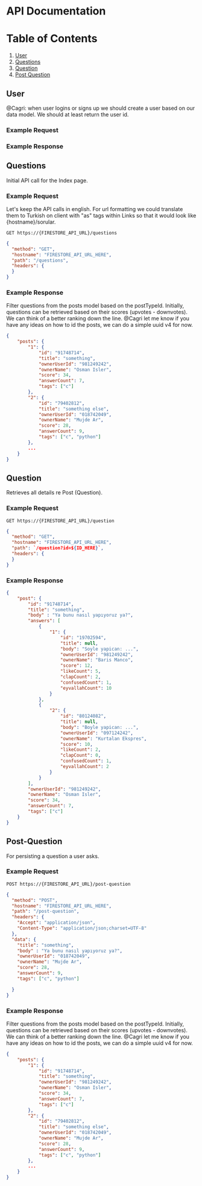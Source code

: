 # API Documentation

# Table of Contents
1. [User](##User)
2. [Questions](##Questions)
3. [Question](##Question)
4. [Post Question](##Post-Question)

## User

@Cagri: when user logins or signs up we should create a user based on our data model. We should at least return the user id. 

### Example Request

### Example Response

## Questions

Initial API call for the Index page.

### Example Request 

Let's keep the API calls in english. For url formatting we could translate them to Turkish on client with "as" tags within Links so that it would look like {hostname}/sorular.
```
GET https://{FIRESTORE_API_URL}/questions
```

```json
{
  "method": "GET",
  "hostname": "FIRESTORE_API_URL_HERE",
  "path": "/questions",
  "headers": {
  }
}
```
### Example Response

Filter questions from the posts model based on the postTypeId. Initially, questions can be retrieved based on their scores (upvotes - downvotes). We can think of a better ranking down the line. @Cagri let me know if you have any ideas on how to id the posts, we can do a simple uuid v4 for now.

```json
{
    "posts": {
        "1": {
            "id": "91748714",
            "title": "something",
            "ownerUserId": "981249242",
            "ownerName": "Osman Isler",
            "score": 34,
            "answerCount": 7,
            "tags": ["c"]
        },
        "2": {
            "id": "79402812",
            "title": "something else",
            "ownerUserId": "018742049",
            "ownerName": "Mujde Ar",
            "score": 28,
            "answerCount": 9,
            "tags": ["c", "python"]
        },
        ...
    }
}

```


## Question

Retrieves all details re Post (Question).

### Example Request 

```
GET https://{FIRESTORE_API_URL}/question
```

```json
{
  "method": "GET",
  "hostname": "FIRESTORE_API_URL_HERE",
  "path": `/question?id=${ID_HERE}`,
  "headers": {
  }
}
```
### Example Response

```json
{
    "post": {
        "id": "91748714",
        "title": "something",
        "body" : "Ya bunu nasıl yapıyoruz ya?",
        "answers": [
            {
                "1": { 
                    "id": "19702594",
                    "title": null,
                    "body": "Soyle yapican: ...",
                    "ownerUserId": "981249242",
                    "ownerName": "Baris Manco",
                    "score": 12,
                    "likeCount": 5,
                    "clapCount": 2,
                    "confusedCount": 1,
                    "eyvallahCount": 10
                } 
            },
            {
                "2": { 
                    "id": "80124082",
                    "title": null,
                    "body": "Boyle yapican: ...",
                    "ownerUserId": "097124242",
                    "ownerName": "Kurtalan Ekspres",
                    "score": 10,
                    "likeCount": 2,
                    "clapCount": 0,
                    "confusedCount": 1,
                    "eyvallahCount": 2
                } 
            }
        ],
        "ownerUserId": "981249242",
        "ownerName": "Osman Isler",
        "score": 34,
        "answerCount": 7,
        "tags": ["c"]
    }    
}

```

## Post-Question

For persisting a question a user asks.

### Example Request 

```
POST https://{FIRESTORE_API_URL}/post-question
```

```json
{
  "method": "POST",
  "hostname": "FIRESTORE_API_URL_HERE",
  "path": "/post-question",
  "headers": {
    "Accept": "application/json",
    "Content-Type": "application/json;charset=UTF-8"
  },
  "data": {
    "title": "something",
    "body" : "Ya bunu nasıl yapıyoruz ya?",
    "ownerUserId": "018742049",
    "ownerName": "Mujde Ar",
    "score": 28,
    "answerCount": 9,
    "tags": ["c", "python"]

  }
}
```
### Example Response

Filter questions from the posts model based on the postTypeId. Initially, questions can be retrieved based on their scores (upvotes - downvotes). We can think of a better ranking down the line. @Cagri let me know if you have any ideas on how to id the posts, we can do a simple uuid v4 for now.

```json
{
    "posts": {
        "1": {
            "id": "91748714",
            "title": "something",
            "ownerUserId": "981249242",
            "ownerName": "Osman Isler",
            "score": 34,
            "answerCount": 7,
            "tags": ["c"]
        },
        "2": {
            "id": "79402812",
            "title": "something else",
            "ownerUserId": "018742049",
            "ownerName": "Mujde Ar",
            "score": 28,
            "answerCount": 9,
            "tags": ["c", "python"]
        },
        ...
    }
}

```
